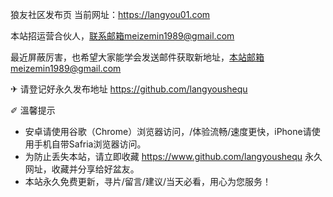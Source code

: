 狼友社区发布页
当前网址：https://langyou01.com

本站招运营合伙人，联系邮箱meizemin1989@gmail.com

最近屏蔽厉害，也希望大家能学会发送邮件获取新地址，本站邮箱meizemin1989@gmail.com

✈ 请登记好永久发布地址 https://github.com/langyoushequ

✐ 溫馨提示
* 安卓请使用谷歌（Chrome）浏览器访问，/体验流畅/速度更快，iPhone请使用手机自带Safria浏览器访问。
* 为防止丢失本站，请立即收藏 https://www.github.com/langyoushequ 永久网址，收藏并分享给好盆友。
* 本站永久免费更新，寻片/留言/建议/当天必看，用心为您服务！
